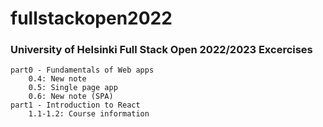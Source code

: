 # fullstackopen2022

### University of Helsinki Full Stack Open 2022/2023 Excercises

    part0 - Fundamentals of Web apps
        0.4: New note
        0.5: Single page app    
        0.6: New note (SPA)
    part1 - Introduction to React
        1.1-1.2: Course information
  
